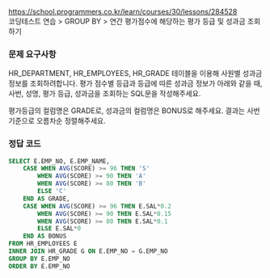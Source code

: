 https://school.programmers.co.kr/learn/courses/30/lessons/284528  
코딩테스트 연습 > GROUP BY > 연간 평가점수에 해당하는 평가 등급 및 성과금 조회하기

### 문제 요구사항

HR_DEPARTMENT, HR_EMPLOYEES, HR_GRADE 테이블을 이용해 사원별 성과금 정보를 조회하려합니다. 평가 점수별 등급과 등급에 따른 성과금 정보가 아래와 같을 때, 사번, 성명, 평가 등급, 성과금을 조회하는 SQL문을 작성해주세요.

평가등급의 컬럼명은 GRADE로, 성과금의 컬럼명은 BONUS로 해주세요.
결과는 사번 기준으로 오름차순 정렬해주세요.

### 정답 코드

```sql
SELECT E.EMP_NO, E.EMP_NAME,
    CASE WHEN AVG(SCORE) >= 96 THEN 'S'
        WHEN AVG(SCORE) >= 90 THEN 'A'
        WHEN AVG(SCORE) >= 80 THEN 'B'
        ELSE 'C'
    END AS GRADE,
    CASE WHEN AVG(SCORE) >= 96 THEN E.SAL*0.2
        WHEN AVG(SCORE) >= 90 THEN E.SAL*0.15
        WHEN AVG(SCORE) >= 80 THEN E.SAL*0.1
        ELSE E.SAL*0
    END AS BONUS
FROM HR_EMPLOYEES E
INNER JOIN HR_GRADE G ON E.EMP_NO = G.EMP_NO
GROUP BY E.EMP_NO
ORDER BY E.EMP_NO
```
